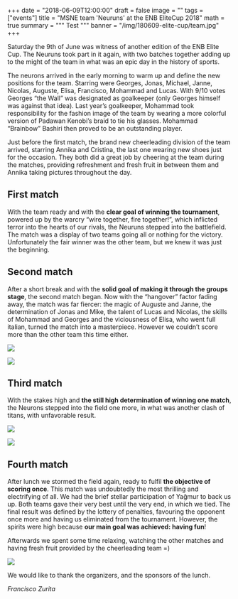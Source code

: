 +++
date = "2018-06-09T12:00:00"
draft = false 
image = ""
tags = ["events"]
title = "MSNE team 'Neuruns' at the ENB EliteCup 2018"
math = true
summary = """
Test
"""
banner = "/img/180609-elite-cup/team.jpg"
+++


Saturday the 9th of June was witness of another edition of the ENB Elite Cup. The Neuruns took part in it again, with two batches together adding up to the might of the team in what was an epic day in the history of sports.

The neurons arrived in the early morning to warm up and define the new positions for the team. Starring were Georges, Jonas, Michael, Janne, Nicolas, Auguste, Elisa, Francisco, Mohammad and Lucas. With 9/10 votes Georges “the Wall” was designated as goalkeeper (only Georges himself was against that idea). Last year’s goalkeeper, Mohammad took responsibility for the fashion image of the team by wearing a more colorful version of Padawan Kenobi’s braid to tie his glasses. Mohammad “Brainbow” Bashiri then proved to be an outstanding player.

Just before the first match, the brand new cheerleading division of the team arrived, starring Annika and Cristina, the last one wearing new shoes just for the occasion. They both did a great job by cheering at the team during the matches, providing refreshment and fresh fruit in between them and Annika taking pictures throughout the day.


## First match

With the team ready and with the **clear goal of winning the tournament**, powered up by the warcry “wire together, fire together!”, which inflicted terror into the hearts of our rivals, the Neuruns stepped into the battlefield. The match was a display of two teams going all or nothing for the victory. Unfortunately the fair winner was the other team, but we knew it was just the beginning.

## Second match

After a short break and with the **solid goal of making it through the groups stage**, the second match began. Now with the “hangover” factor fading away, the match was far fiercer: the magic of Auguste and Janne, the determination of Jonas and Mike, the talent of Lucas and Nicolas, the skills of Mohammad and Georges and the viciousness of Elisa, who went full italian, turned the match into a masterpiece. However we couldn’t score more than the other team this time either.

![](/img/180609-elite-cup/game-1.jpg)

![](/img/180609-elite-cup/game-2.jpg)

## Third match

With the stakes high and **the still high determination of winning one match**, the Neurons stepped into the field one more, in what was another clash of titans, with unfavorable result.


![](/img/180609-elite-cup/game-3.jpg)

![](/img/180609-elite-cup/game-4.jpg)

## Fourth match

After lunch we stormed the field again, ready to fulfil **the objective of scoring once**. This match was undoubtedly the most thrilling and electrifying of all. We had the brief stellar participation of Yağmur to back us up. Both teams gave their very best until the very end, in which we tied. The final result was defined by the lottery of penalties, favouring the opponent once more and having us eliminated from the tournament. However, the spirits were high because **our main goal was achieved: having fun**!

Afterwards we spent some time relaxing, watching the other matches and having fresh fruit provided by the cheerleading team =)

![](/img/180609-elite-cup/after-game.jpg)

We would like to thank the organizers, and the sponsors of the lunch.

*Francisco Zurita*
